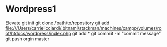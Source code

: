 # Wordpress1
Elevate
git init
git clone /path/to/repository
git add <file:///Users/carrielicciardi/.bitnami/stackman/machines/xampp/volumes/root/htdocs/wordpress/index.php> git add *
git commit -m "commit message"
git push orgin master

  
